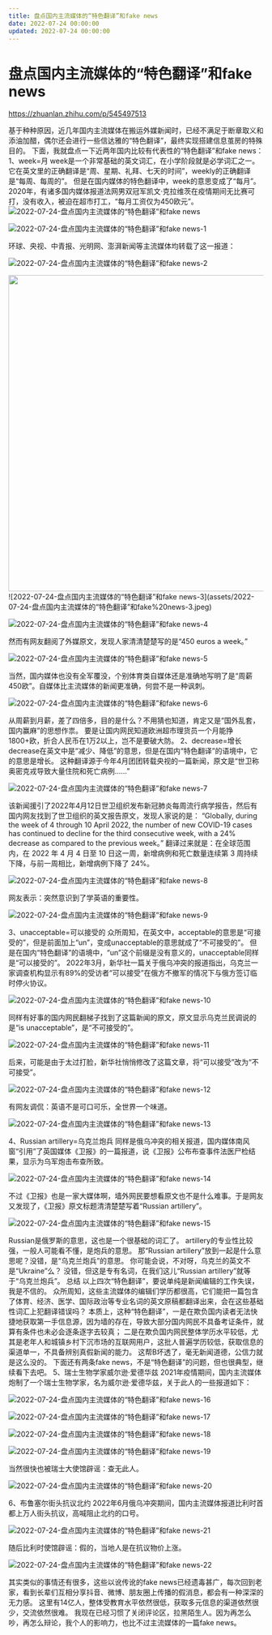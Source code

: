 ```yaml
---
title: 盘点国内主流媒体的“特色翻译”和fake news
date: 2022-07-24 00:00:00
updated: 2022-07-24 00:00:00
---
```


# 盘点国内主流媒体的“特色翻译”和fake news

https://zhuanlan.zhihu.com/p/545497513

基于种种原因，近几年国内主流媒体在搬运外媒新闻时，已经不满足于断章取义和添油加醋，偶尔还会进行一些信达雅的“特色翻译”，最终实现搭建信息茧房的特殊目的。
下面，我就盘点一下近两年国内比较有代表性的“特色翻译”和fake news：
1、week=月
week是一个非常基础的英文词汇，在小学阶段就是必学词汇之一。它在英文里的正确翻译是“周、星期、礼拜、七天的时间”，weekly的正确翻译是“每周、每周的”。
但是在国内媒体的特色翻译中，week的意思变成了“每月”。
2020年，有诸多国内媒体报道法网男双冠军凯文·克拉维茨在疫情期间无比赛可打，没有收入，被迫在超市打工，“每月工资仅为450欧元”。
![2022-07-24-盘点国内主流媒体的“特色翻译”和fake news](assets/2022-07-24-盘点国内主流媒体的“特色翻译”和fake%20news.jpeg)

![2022-07-24-盘点国内主流媒体的“特色翻译”和fake news-1](assets/2022-07-24-盘点国内主流媒体的“特色翻译”和fake%20news-1.jpeg)

环球、央视、中青报、光明网、澎湃新闻等主流媒体均转载了这一报道：

![2022-07-24-盘点国内主流媒体的“特色翻译”和fake news-2](assets/2022-07-24-盘点国内主流媒体的“特色翻译”和fake%20news-2.jpeg)

<img src="https://pic2.zhimg.com/v2-c54108910300b3f9d3e921cbe80f7511_b.jpg" data-caption="" data-size="normal" data-rawwidth="624" data-rawheight="135" class="origin_image zh-lightbox-thumb" width="624" data-original="https://pic2.zhimg.com/v2-c54108910300b3f9d3e921cbe80f7511_r.jpg"/>
![2022-07-24-盘点国内主流媒体的“特色翻译”和fake news-3](assets/2022-07-24-盘点国内主流媒体的“特色翻译”和fake%20news-3.jpeg)

![2022-07-24-盘点国内主流媒体的“特色翻译”和fake news-4](assets/2022-07-24-盘点国内主流媒体的“特色翻译”和fake%20news-4.jpeg)

然而有网友翻阅了外媒原文，发现人家清清楚楚写的是“450 euros a week。”

![2022-07-24-盘点国内主流媒体的“特色翻译”和fake news-5](assets/2022-07-24-盘点国内主流媒体的“特色翻译”和fake%20news-5.jpeg)

当然，国内媒体也没有全军覆没，个别体育类自媒体还是准确地写明了是“周薪450欧”。自媒体比主流媒体的新闻更准确，何尝不是一种讽刺。

![2022-07-24-盘点国内主流媒体的“特色翻译”和fake news-6](assets/2022-07-24-盘点国内主流媒体的“特色翻译”和fake%20news-6.jpeg)

从周薪到月薪，差了四倍多，目的是什么？不用猜也知道，肯定又是“国外乱套，国内赢麻”的思想作祟。
要是让国内网民知道欧洲超市理货员一个月能挣1800+欧，折合人民币在1万2以上，岂不是要破大防。
2、decrease=增长
decrease在英文中是“减少、降低”的意思，但是在国内“特色翻译”的语境中，它的意思是增长。
这种翻译源于今年4月团团转载央视的一篇新闻，原文是“世卫称奥密克戎导致大量住院和死亡病例……”

![2022-07-24-盘点国内主流媒体的“特色翻译”和fake news-7](assets/2022-07-24-盘点国内主流媒体的“特色翻译”和fake%20news-7.jpeg)

该新闻援引了2022年4月12日世卫组织发布新冠肺炎每周流行病学报告，然后有国内网友找到了世卫组织的英文报告原文，发现人家说的是：
“Globally, during the week of 4 through 10 April 2022, the number of new COVID-19 cases has continued to decline for the third consecutive week, with a 24% decrease as compared to the previous week。”
翻译过来就是：在全球范围内，在 2022 年 4 月 4 日至 10 日这一周，新增病例和死亡数量连续第 3 周持续下降，与前一周相比，新增病例下降了 24%。

![2022-07-24-盘点国内主流媒体的“特色翻译”和fake news-8](assets/2022-07-24-盘点国内主流媒体的“特色翻译”和fake%20news-8.jpeg)

网友表示：突然意识到了学英语的重要性。

![2022-07-24-盘点国内主流媒体的“特色翻译”和fake news-9](assets/2022-07-24-盘点国内主流媒体的“特色翻译”和fake%20news-9.jpeg)

3、unacceptable=可以接受的
众所周知，在英文中，acceptable的意思是“可接受的”，但是前面加上“un”，变成unacceptable的意思就成了“不可接受的”。
但是在国内“特色翻译”的语境中，“un”这个前缀是没有意义的，unacceptable同样是“可以接受的”。
2022年3月，新华社一篇关于俄乌冲突的报道指出，乌克兰一家调查机构显示有89%的受访者“可以接受”在俄方不撤军的情况下与俄方签订临时停火协议。

![2022-07-24-盘点国内主流媒体的“特色翻译”和fake news-10](assets/2022-07-24-盘点国内主流媒体的“特色翻译”和fake%20news-10.jpeg)

同样有好事的国内网民翻梯子找到了这篇新闻的原文，原文显示乌克兰民调说的是“is unacceptable”，是“不可接受的”。

![2022-07-24-盘点国内主流媒体的“特色翻译”和fake news-11](assets/2022-07-24-盘点国内主流媒体的“特色翻译”和fake%20news-11.jpeg)

后来，可能是由于太过打脸，新华社悄悄修改了这篇文章，将“可以接受”改为“不可接受”。

![2022-07-24-盘点国内主流媒体的“特色翻译”和fake news-12](assets/2022-07-24-盘点国内主流媒体的“特色翻译”和fake%20news-12.jpeg)

有网友调侃：英语不是可口可乐，全世界一个味道。

![2022-07-24-盘点国内主流媒体的“特色翻译”和fake news-13](assets/2022-07-24-盘点国内主流媒体的“特色翻译”和fake%20news-13.jpeg)

4、Russian artillery=乌克兰炮兵
同样是俄乌冲突的相关报道，国内媒体南风窗“引用”了英国媒体《卫报》的一篇报道，说《卫报》公布布查事件法医尸检结果，显示为乌军炮击布查所致。

![2022-07-24-盘点国内主流媒体的“特色翻译”和fake news-14](assets/2022-07-24-盘点国内主流媒体的“特色翻译”和fake%20news-14.jpeg)

不过《卫报》也是一家大媒体啊，墙外网民要想看原文也不是什么难事。于是网友又发现了，《卫报》原文标题清清楚楚写着“Russian artillery”。

![2022-07-24-盘点国内主流媒体的“特色翻译”和fake news-15](assets/2022-07-24-盘点国内主流媒体的“特色翻译”和fake%20news-15.jpeg)

Russian是俄罗斯的意思，这也是一个很基础的词汇了。
artillery的专业性比较强，一般人可能看不懂，是炮兵的意思。
那“Russian artillery”放到一起是什么意思呢？没错，是“乌克兰炮兵”的意思。
你可能会说，不对呀，乌克兰的英文不是“Ukraine”么？
没错，但这是专有名词，在我们这儿“Russian artillery”就等于“乌克兰炮兵”。
总结
以上四次“特色翻译”，要说单纯是新闻编辑的工作失误，我是不信的。
众所周知，这些主流媒体的编辑们学历都很高，它们能把一篇包含了体育、经济、医学、国际政治等专业名词的英文原稿都翻译出来，会在这些基础性词汇上犯翻译错误吗？
本质上，这种“特色翻译”，一是在欺负国内读者无法快捷地获取第一手信息源，因为墙的存在，导致大部分国内网民不具备考证条件，就算有条件也未必会逐条逐字去较真；
二是在欺负国内网民整体学历水平较低，尤其是老年人和城镇乡村下沉市场的互联网用户，这批人普遍学历较低，获取信息的渠道单一，不具备辨别真假新闻的能力。
这帮B坏透了，毫无新闻道德，公信力就是这么没的。
下面还有两条fake news，不是“特色翻译”的问题，但也很典型，继续看下去吧。
5、瑞士生物学家威尔逊·爱德华兹
2021年疫情期间，国内主流媒体炮制了一个瑞士生物学家，名为威尔逊·爱德华兹，关于此人的一些报道如下：

![2022-07-24-盘点国内主流媒体的“特色翻译”和fake news-16](assets/2022-07-24-盘点国内主流媒体的“特色翻译”和fake%20news-16.jpeg)

![2022-07-24-盘点国内主流媒体的“特色翻译”和fake news-17](assets/2022-07-24-盘点国内主流媒体的“特色翻译”和fake%20news-17.jpeg)

![2022-07-24-盘点国内主流媒体的“特色翻译”和fake news-18](assets/2022-07-24-盘点国内主流媒体的“特色翻译”和fake%20news-18.jpeg)

![2022-07-24-盘点国内主流媒体的“特色翻译”和fake news-19](assets/2022-07-24-盘点国内主流媒体的“特色翻译”和fake%20news-19.jpeg)

当然很快也被瑞士大使馆辟谣：查无此人。

![2022-07-24-盘点国内主流媒体的“特色翻译”和fake news-20](assets/2022-07-24-盘点国内主流媒体的“特色翻译”和fake%20news-20.jpeg)

6、布鲁塞尔街头抗议北约
2022年6月俄乌冲突期间，国内主流媒体报道比利时首都上万人街头抗议，高喊阻止北约的口号。

![2022-07-24-盘点国内主流媒体的“特色翻译”和fake news-21](assets/2022-07-24-盘点国内主流媒体的“特色翻译”和fake%20news-21.jpeg)

随后比利时使馆辟谣：假的，当地人是在抗议物价上涨。

![2022-07-24-盘点国内主流媒体的“特色翻译”和fake news-22](assets/2022-07-24-盘点国内主流媒体的“特色翻译”和fake%20news-22.jpeg)

其实类似的事情还有很多，这些以讹传讹的fake news已经遗毒甚广，每次回到老家，看到长辈们互相分享抖音、微博、朋友圈上传播的假消息，都会有一种深深的无力感。
这里有14亿人，整体受教育水平依然很低，获取多元信息的渠道依然很少，交流依然很难。
我现在已经习惯了关闭评论区，拉黑陌生人。因为再怎么吵，再怎么辩论，我个人的影响力，也比不过主流媒体的一篇fake news。
